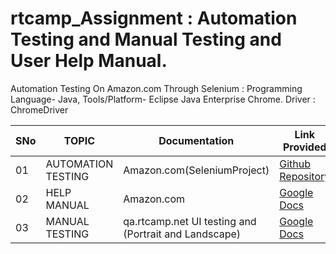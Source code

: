 # rtcamp_Assignment : Automation Testing and Manual Testing and User Help Manual.


Automation Testing On Amazon.com Through Selenium : Programming Language- Java, Tools/Platform- Eclipse Java Enterprise Chrome.
Driver : ChromeDriver

|SNo| TOPIC | Documentation | Link Provided |
|-|-|-|-|
|01| AUTOMATION TESTING | Amazon.com(SeleniumProject) | [Github Repository](AmazonTestScript)
|02| HELP MANUAL |Amazon.com | [Google Docs](https://docs.google.com/document/d/1G-x6irVtLQ-B6NK2U4bNH0RaD-oay7xxJd8vOcPzvbo/edit?usp=sharing)
|03| MANUAL TESTING | qa.rtcamp.net UI testing and (Portrait and Landscape) | [Google Docs](https://docs.google.com/document/d/1KxbMcyypTMCyz8eW8_582VXBqquIpwRlikhVMx90mXo/edit?usp=sharing)
